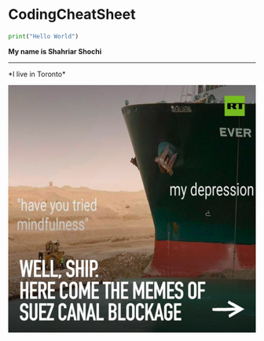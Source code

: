 # CodingCheatSheet
```python
print("Hello World")
```
**My name is Shahriar Shochi** 
<hr />
*I live in Toronto*

![](https://github.com/shahriarshochi/CodingCheatSheet/blob/main/164686141_10159987981099411_3746334113920785731_o.jpg?raw=true)
